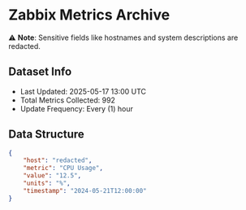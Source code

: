 # Zabbix Metrics Archive

⚠️ **Note**: Sensitive fields like hostnames and system descriptions are redacted.

## Dataset Info
- Last Updated: 2025-05-17 13:00 UTC
- Total Metrics Collected: 992
- Update Frequency: Every (1) hour

## Data Structure
```json
{
    "host": "redacted",
    "metric": "CPU Usage",
    "value": "12.5",
    "units": "%",
    "timestamp": "2024-05-21T12:00:00"
}
```
